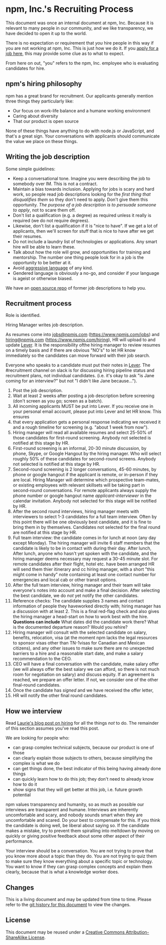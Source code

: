 # npm, Inc.'s Recruiting Process

This document was once an internal document at npm, Inc.  Because it
is relevant to many people in our community, and we like transparency,
we have decided to open it up to the world.

There is no expectation or requirement that *you* hire people in this
way if you are not working at npm, Inc.  This is just how we do it.
If you [apply for a job here](https://www.npmjs.com/jobs), this may
provide some clue as to what to expect.

From here on out, "you" refers to the npm, Inc. employee who is
evaluating candidates for hire.

## npm's hiring philosophy

npm has a great brand for recruitment. Our applicants generally
mention three things they particularly like:

- Our focus on work-life balance and a humane working environment
- Caring about diversity
- That our product is open source

None of these things have anything to do with node.js or JavaScript,
and that's a great sign. Your conversations with applicants should
communicate the value we place on these things.

## Writing the job description

Some simple guidelines:

- Keep a conversational tone. Imagine you were describing the job to
  somebody over IM. This is not a contract.
- Maintain a bias towards inclusion. Applying for jobs is scary and
  hard work, so people read job descriptions looking for the *first
  thing that disqualifies them* so they don't need to apply. Don't
  give them this opportunity. *The purpose of a job description is to
  persuade someone to apply*, not to scare them off.
- Don't list a qualification (e.g. a degree) as required unless it
  really is required (we do not require degrees).
- Likewise, don't list a qualification if it is "nice to have". If we
  get a lot of applicants, then we'll screen for stuff that is nice to
  have after we get their resumes.
- Do not include a laundry list of technologies or applications. Any
  smart hire will be able to learn these.
- Talk about how the role will grow, and opportunities for training
  and mentorship. The number one thing people look for in a job is the
  opportunity to be better at it.
- Avoid [aggressive
  language](https://storify.com/kissane/job-listings-that-don-t-alienate)
  of any kind.
- Gendered language is obviously a no-go, and consider if your
  language is ageist or otherwise biased.

We have an [open source repo](https://github.com/npm/jobs) of former
job descriptions to help you.

## Recruitment process

Role is identified.

Hiring Manager writes job description.

As resumes come into jobs@npmjs.com (https://www.npmjs.com/jobs) and hiring@npmjs.com (https://www.npmjs.com/hiring), HR will upload to and update [Lever](https://hire.lever.co/).
It is the responsibility ofthe hiring manager to review resumes on a timely basis
and if there are obvious "NO's" to let HR know immediately so the candidates
can move forward with their job search.

Everyone who speaks to a candidate must put their notes in
[Lever](https://hire.lever.co/). The #recruitment channel on slack is
for discussing hiring pipeline status and recruitment plans, not
individual candidates. (i.e. it's okay to ask "is Jane coming for an
interview?" but not "I didn't like Jane because...").

1.  Post the job description.
2.  Wait at least 2 weeks after posting a job description before
    screening (don't screen as you go; screen as a batch).
3.  All incoming applicants MUST be put into Lever. If you receive one in your
    personal email account, please put into Lever and let HR know. This ensures
4.  that every application gets a personal response indicating we received it
    and a rough timeline for screening (e.g. "about 1 week from now").
5.  Hiring manager will read all available resumes and select 25-50% of
    those candidates for first-round screening. Anybody not selected is
    notified at this stage by HR.
6.  First-round screening is an informal, 20-30 minute discussion, by
    phone, Skype, or Google Hangout by the hiring manager. Who will select
    roughly 50% of these candidates for second-round screens. Anybody
    not selected is notified at this stage by HR.
7.  Second-round screening is 2 longer conversations, 45-60 minutes, by
    phone or google hangout if the applicant is remote, or in-person if
    they are local. Hiring Manager will determine which prospective 
    team-mates, or existing employees with relevant skillsets will be 
    taking part in second-round conversations. For remote applicants always
    supply the phone number or google hangout name *applicant-interviewer*
    in the calendar invitation. Anybody not selected for this stage
    will be notified by HR.
8.  After the second round interviews, hiring manager meets with interviewers to
    select 1-3 candidates for a full team interview. Often by this
    point there will be one obviously best candidate, and it is fine to
    bring them in by themselves. Candidates not selected for the final
    round are notified at this stage by HR.
9.  Full team interview: the candidate comes in for lunch at noon (any
    day except Monday). The hiring manager will invite 6 staff members 
    that the candidate is likely to be in contact with during their day.
    After lunch, After lunch, anyone who hasn't yet spoken with the candidate,
    and the hiring manager deems necessary may request a 30-45 minute slot.
    For remote candidates after their flight, hotel etc. have been arranged HR 
    will send them thier itinerary and cc hiring manager, with a short "this might
    come in handy" note containing at least one contact number for emergencies and 
    local cab or other transit options.
10. After the full team interview, hiring manager and their team will take
    everyone's notes into account and make a final decision. After
    selecting the best candidate, we do *not* yet notify the other
    candidates.
11. Reference checks: The candidate supplies 3 names and contact information 
    of people they haveworked directly with; hiring manager has a discussion 
    with at least 2. This is a final red-flag check and also gives the hiring
    manager a head-start on how to work best with the hire.
   **Questions can include** 
    What dates did the candidate work there?
    What is the documented departure reason?
    Would you rehire?
12. Hiring manager will consult with the selected candidate on salary,
    benefits, relocation, visa (at the moment npm lacks the legal resources to 
    sponsor visas other than TN-1visas for Canadian and Mexican citizens), 
    and any other issues to make sure there are no unexpected barriers to 
    a hire and a reasonable start date, and make a salary recommendation to 
    the CEO.
13. CEO will have a final conversation with the candidate, make salary
    offer (we will always offer the best salary we can afford, so
    there is not much room for negotiation on salary) and discuss
    equity. If an agreement is reached, we prepare an offer letter. If
    not, we consider one of the other final-round candidates.
14. Once the candidate has *signed* and we have received the offer letter, 
15. HR will notify the other final round candidates.


## How we interview

Read [Laurie's blog post on
hiring](http://seldo.com/weblog/2014/08/26/you_suck_at_technical_interviews)
for all the things *not* to do. The remainder of this section assumes
you've read this post.

We are looking for people who:

- can grasp complex technical subjects, because our product is one of
  those
- can clearly explain those subjects to others, because simplifying
  the complex is what we do
- can get things done, the best indicator of this being having already
  done things
- can quickly learn how to do this job; they don't need to already
  know how to do it
- show signs that they will get better at this job, i.e. future growth
  potential

npm values transparency and humanity, so as much as possible our
interviews are transparent and humane. Interviews are inherently
uncomfortable and scary, and nobody sounds smart when they are
uncomfortable and scared. Do your best to compensate for this. If you
think the candidate is doing well, be liberal about saying so. If the
candidate makes a mistake, try to prevent them spiralling into
meltdown by moving on quickly or giving positive feedback about some
other aspect of their performance.

Your interview should be a conversation. You are not trying to prove
that you know more about a topic than they do. You are not trying to
quiz them to make sure they know everything about a specific topic or
technology. You want to know if they can grasp complex concepts and
explain them clearly, because that is what a knowledge worker does.

## Changes

This is a living document and may be updated from time to time.
Please refer to the [git history for this
document](https://github.com/npm/policies/commits/master/recruiting-process.md)
to view the changes.

## License

This document may be reused under a [Creative Commons
Attribution-ShareAlike
License](https://creativecommons.org/licenses/by-sa/4.0/).

